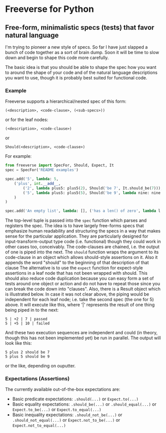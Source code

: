 # Freeverse for Python
## Free-form, minimalistic specs (tests) that favor natural language

I'm trying to pioneer a new style of specs. So far I have just slapped a bunch
of code together as a sort of brain dump. Soon it will be time to slow down and
begin to shape this code more carefully.

The basic idea is that you should be able to shape the spec how you want to
around the shape of your code and of the natural language descriptions you want
to use, though it is probably best suited for functional code.

### Example

Freeverse supports a hierarchical/nested spec of this form:

    (<description>, <code-clause>, (<sub-specs>))

or for the leaf nodes:

    (<description>, <code-clause>)

or

    Should(<description>, <code-clause>)

For example:

```python
from freeverse import SpecFor, Should, Expect, It
spec = SpecFor('README examples')

spec.add('5', lambda: 5,
    ('plus', int.__add__,
        ('2', lambda plus5: plus5(2), Should('be 7', It.should_be(7))),
        ('5', lambda plus5: plus5(5), Should('be 9', lambda nine: nine.should_be(9)))
    )
)

spec.add('An empty list', lambda: [], ('has a len() of zero', lambda l: Expect(len(l)).to_equal(0)))
```

The top-level tuple is passed into the `spec` function which parses and
registers the spec. The idea is to have largely free-forms specs that emphasize
human readability and structuring the specs in a way that makes sense for the
particular application. They are particularly designed for
input-transform-output type code (i.e. functional) though they could work in
other cases too, conceivably. The code-clauses are chained, i.e. the output of
one is piped into the next. The `should` function wraps the argument to its
code-clause in an object which allows should-style assertions on it. Also it
appends the word "should" to the beginning of that description of that clause
The alternative is to use the `expect` function for expect-style assertions in a
leaf node that has not been wrapped with should. This should also reduce code
duplication because you can easy form a set of tests around one object or action
and do not have to repeat those since you can break the code down into
"clauses". Also, there is a Result object which is illustrated below. In case it
was not clear above, the piping would be independent for each leaf node; i.e.
take the second spec (the one for 5) above. It will execute like this, where '|'
represents the result of one thing being piped in to the next:

    5 | +2 | 7 | passed
    5 | +5 | 10 | failed

And these two execution sequences are independent and could (in theory, though
this has not been implemented yet) be run in parallel. The output will look like
this:

    5 plus 2 should be 7
    5 plus 5 should be 9

or the like, depending on ouputter.

### Expectations (Assertions)

The currently available out-of-the-box expectations are:

 + Basic predicate expectations: `.should(...)` or `Expect.to(...)`
 + Basic equality expectations: `.should_be(...)` or `.should_equal(...)` or
   `Expect.to_be(...)` or `Expect.to_equal(...)`
 + Basic inequality expectations: `.should_not_be(...)` or
   `.should_not_equal(...)` or `Expect.not_to_be(...)` or
   `Expect.not_to_equal(...)`
